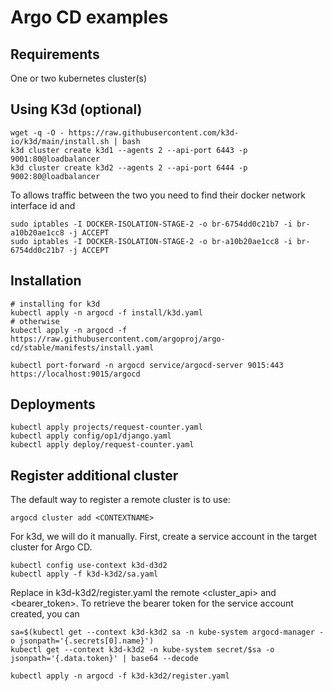 # Argo CD examples

## Requirements

One or two kubernetes cluster(s)

## Using K3d (optional)

```
wget -q -O - https://raw.githubusercontent.com/k3d-io/k3d/main/install.sh | bash
k3d cluster create k3d1 --agents 2 --api-port 6443 -p 9001:80@loadbalancer
k3d cluster create k3d2 --agents 2 --api-port 6444 -p 9002:80@loadbalancer
```

To allows traffic between the two you need to find their docker network interface id and
```
sudo iptables -I DOCKER-ISOLATION-STAGE-2 -o br-6754dd0c21b7 -i br-a10b20ae1cc8 -j ACCEPT
sudo iptables -I DOCKER-ISOLATION-STAGE-2 -o br-a10b20ae1cc8 -i br-6754dd0c21b7 -j ACCEPT
```

## Installation

```
# installing for k3d
kubectl apply -n argocd -f install/k3d.yaml
# otherwise
kubectl apply -n argocd -f https://raw.githubusercontent.com/argoproj/argo-cd/stable/manifests/install.yaml

kubectl port-forward -n argocd service/argocd-server 9015:443
https://localhost:9015/argocd
```

## Deployments

```
kubectl apply projects/request-counter.yaml
kubectl apply config/op1/django.yaml
kubectl apply deploy/request-counter.yaml
```

## Register additional cluster

The default way to register a remote cluster is to use:
```
argocd cluster add <CONTEXTNAME>
```

For k3d, we will do it manually. 
First, create a service account in the target cluster for Argo CD.
```
kubectl config use-context k3d-d3d2
kubectl apply -f k3d-k3d2/sa.yaml
```

Replace in k3d-k3d2/register.yaml the remote <cluster_api> and <bearer_token>.
To retrieve the bearer token for the service account created, you can
```
sa=$(kubectl get --context k3d-k3d2 sa -n kube-system argocd-manager -o jsonpath='{.secrets[0].name}')
kubectl get --context k3d-k3d2 -n kube-system secret/$sa -o jsonpath='{.data.token}' | base64 --decode
```
```
kubectl apply -n argocd -f k3d-k3d2/register.yaml
```